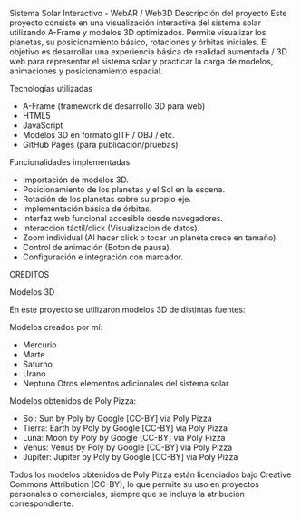 Sistema Solar Interactivo - WebAR / Web3D
Descripción del proyecto
Este proyecto consiste en una visualización interactiva del sistema solar utilizando A-Frame y modelos 3D optimizados. Permite visualizar los planetas, su posicionamiento básico, rotaciones y órbitas iniciales. El objetivo es desarrollar una experiencia básica de realidad aumentada / 3D web para representar el sistema solar y practicar la carga de modelos, animaciones y posicionamiento espacial.

Tecnologías utilizadas
- A-Frame (framework de desarrollo 3D para web)
- HTML5
- JavaScript
- Modelos 3D en formato glTF / OBJ / etc.
- GitHub Pages (para publicación/pruebas)

Funcionalidades implementadas
- Importación de modelos 3D.
- Posicionamiento de los planetas y el Sol en la escena.
- Rotación de los planetas sobre su propio eje.
- Implementación básica de órbitas.
- Interfaz web funcional accesible desde navegadores.
- Interaccion táctil/click (Visualizacion de datos).
- Zoom individual (Al hacer click o tocar un planeta crece en tamaño).
- Control de animación (Boton de pausa).
- Configuración e integración con marcador.

CREDITOS

Modelos 3D

En este proyecto se utilizaron modelos 3D de distintas fuentes:

Modelos creados por mí:
- Mercurio
- Marte
- Saturno
- Urano
- Neptuno
Otros elementos adicionales del sistema solar

Modelos obtenidos de Poly Pizza:
- Sol: Sun by Poly by Google [CC-BY] via Poly Pizza
- Tierra: Earth by Poly by Google [CC-BY] via Poly Pizza
- Luna: Moon by Poly by Google [CC-BY] via Poly Pizza
- Venus: Venus by Poly by Google [CC-BY] via Poly Pizza
- Júpiter: Jupiter by Poly by Google [CC-BY] via Poly Pizza

Todos los modelos obtenidos de Poly Pizza están licenciados bajo Creative Commons Attribution (CC-BY), lo que permite su uso en proyectos personales o comerciales, siempre que se incluya la atribución correspondiente.
